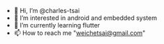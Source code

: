 - 👋 Hi, I’m @charles-tsai
- 👀 I’m interested in android and embedded system
- 🌱 I’m currently learning flutter
- 📫 How to reach me "weichetsai@gmail.com"

<!---
charles-tsai/charles-tsai is a ✨ special ✨ repository because its `README.md` (this file) appears on your GitHub profile.
You can click the Preview link to take a look at your changes.
--->
